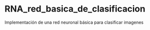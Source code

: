 # RNA_red_basica_de_clasificacion
Implementación de una red neuronal básica para clasificar imagenes 
